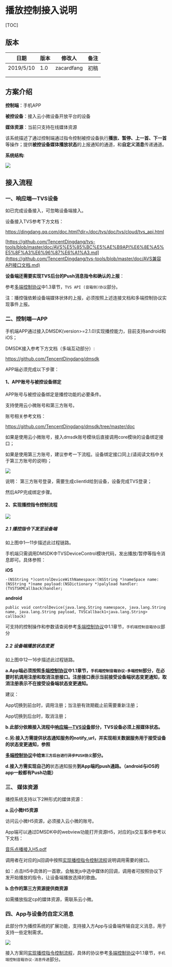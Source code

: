 # 播放控制接入说明


[TOC]

## 版本

| 日期      | 版本 | 修改人     | 备注 |
| --------- | ---- | ---------- | ---- |
| 2019/5/10 | 1.0  | zacardfang | 初稿 |
|           |      |            |      |
|           |      |            |      |



## 方案介绍

**控制端**：手机APP

**被控设备**：接入云小微设备开放平台的设备

**媒体资源**：当前只支持在线媒体资源

该系统描述了通过控制端通过指令控制被控设备执行**播放、暂停、上一首、下一首**等操作；提供**被控设备媒体播放状态**的上报通知的通道，和**自定义消息**传递通道。



**系统结构**:

![](images/架构.jpg)



## 接入流程

### 一、响应端—TVS设备 ###

如已完成设备接入，可忽略设备端接入。

设备接入TVS参考下方文档：

https://dingdang.qq.com/doc.html?dir=/doc/tvs/doc/tvs/cloud/tvs_api.html

[https://github.com/TencentDingdang/tvs-tools/blob/master/doc/AVS%E5%85%BC%E5%AE%B9API%E6%8E%A5%E5%8F%A3%E6%96%87%E6%A1%A3.md](https://github.com/TencentDingdang/tvs-tools/blob/master/doc/AVS兼容API接口文档.md)

**设备端还需要实现TVS后台的Push消息指令和确认的上报**：

参考[多端控制协议](多端控制接入协议.md)中1.3章节，`TVS API (音箱侧)协议`部分。

注：播控强依赖设备端媒体状体的上报，必须按照上述连接文档和多端控制协议实现事件上报。

### 二、控制端—APP

手机端APP通过接入DMSDK(version>=2.1.0)实现播控能力，目前支持android和iOS；

DMSDK接入参考下方文档（多端互动部分）:

https://github.com/TencentDingdang/dmsdk

APP端必须完成以下步骤：

#### 1、APP账号与被控设备绑定

APP账号与被控设备绑定是播控功能的必要条件。

支持使用云小微账号和第三方账号。

账号相关参考文档：

https://github.com/TencentDingdang/dmsdk/tree/master/doc

如果是使用云小微账号，接入dmsdk账号模块后直接调用core模块的设备绑定接口；

如果是使用第三方账号，建议参考一下流程。设备绑定接口同上(请阅读文档中关于第三方账号的说明)；

![](images/绑定.jpg)

说明：
第三方账号登录，需要生成clientId给到设备，设备完成TVS登录；

然后APP完成绑定步骤。

#### 2、实现播控指令控制流程

![](images/播控.jpg)

##### 2.1 播控指令下发至设备端

如上图中1—11步描述此过程链路。

手机端只需调用DMSDK中TVSDeviceControl模块代码，发出播放/暂停等指令消息即可。具体参照：

**iOS**

```
-(NSString *)controlDeviceWithNamespace:(NSString *)nameSpace name:(NSString *)name payload:(NSDictionary *)palyload handler:(TVSTSKMCallback)handler;
```

**android**

```
public void controlDevice(java.lang.String namespace, java.lang.String name, java.lang.String payload, TVSCallback1<java.lang.String> callback)
```

可支持的控制操作和参数请查阅参考[多端控制协议](多端控制接入协议.md)中1.1章节，`手机端控制音箱协议`部分

##### 2.2 设备端播放状态变更

如上图中12—16步描述此过程链路。

**a.App端必须按照[多端控制协议](多端控制接入协议.md)中1.1章节，`手机端控制音箱协议-多端控制`部分，在必要时机调用注册和取消注册接口。注册接口表示当前接受设备端状态变更通知，取消注册表示不在接受设备端状态变更通知。**

建议：

App切换到前台时，调用注册；当注册有效期截止前需要重新注册；

App切换到后台时，取消注册；

**b.此部分依赖接入流程中[响应端—TVS设备](#一、响应端—TVS设备)部分，TVS设备必须上报媒体状态。**

**c.另:接入方需提供状态通知服务的notify_url，并实现相关数据服务用于接受设备的状态变更通知，参照**

**[多端控制协议](多端控制接入协议.md)中给`第三方后台进行异步PUSH协义`部分。**

**d.接入方需实现自己的**状态通知服务**到App端的push通路。（android与iOS的app一般都有Push功能）**



### 三、 媒体资源

播控系统支持以下2种形式的媒体资源：

**a.云小微H5资源**

访问云小微H5资源，必须接入云小微的账号。

App端可以通过DMSDK中的webview功能打开资源H5，对应的js交互事件参考以下文档：

[音乐点播接入H5.pdf](音乐点播接入H5.pdf)

调用者在对应的js回调中按照[实现播控指令控制流程](#2、实现播控指令控制流程)说明调用需要的接口。

如：点击H5中具体的一首歌，会触发js中选中媒体的回调，调用者可按照协议下发开始播放的指令，让设备端播放选择的歌曲。

**b.合作的第三方资源提供商资源**

如需播放指定cp的媒体资源，需联系云小微。



### 四、App与设备的自定义消息

此部分作为播控系统的扩展功能，支持接入方App与设备端传输自定义消息，用于支持一些定制需求。

![](images/扩展通道.png)

接入方案同[实现播控指令控制流程](#2、实现播控指令控制流程)，具体的协议参考[多端控制协议](多端控制接入协议.md)中1.1章节，`手机端控制音箱协议-消息传递`部分。

